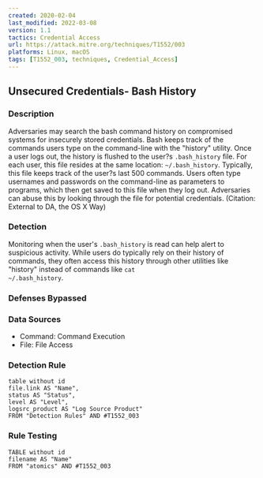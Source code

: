 ```yaml
---
created: 2020-02-04
last_modified: 2022-03-08
version: 1.1
tactics: Credential Access
url: https://attack.mitre.org/techniques/T1552/003
platforms: Linux, macOS
tags: [T1552_003, techniques, Credential_Access]
---
```


## Unsecured Credentials- Bash History

### Description

Adversaries may search the bash command history on compromised systems for insecurely stored credentials. Bash keeps track of the commands users type on the command-line with the "history" utility. Once a user logs out, the history is flushed to the user?s <code>.bash_history</code> file. For each user, this file resides at the same location: <code>~/.bash_history</code>. Typically, this file keeps track of the user?s last 500 commands. Users often type usernames and passwords on the command-line as parameters to programs, which then get saved to this file when they log out. Adversaries can abuse this by looking through the file for potential credentials. (Citation: External to DA, the OS X Way)

### Detection

Monitoring when the user's <code>.bash_history</code> is read can help alert to suspicious activity. While users do typically rely on their history of commands, they often access this history through other utilities like "history" instead of commands like <code>cat ~/.bash_history</code>.

### Defenses Bypassed



### Data Sources

  - Command: Command Execution
  -  File: File Access
### Detection Rule

```dataview
table without id
file.link AS "Name",
status AS "Status",
level AS "Level",
logsrc_product AS "Log Source Product"
FROM "Detection Rules" AND #T1552_003
```

### Rule Testing

```dataview
TABLE without id
filename AS "Name"
FROM "atomics" AND #T1552_003
```
